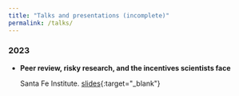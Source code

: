 ```yaml
---
title: "Talks and presentations (incomplete)"
permalink: /talks/
---
```


### 2023

  * **Peer review, risky research, and the incentives scientists face**
  
    Santa Fe Institute. [slides](/files/talks/SFI-Gross.pdf){:target="\_blank"}